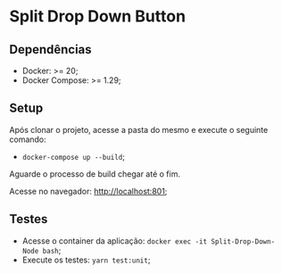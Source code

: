 # Split Drop Down Button

## Dependências

- Docker: >= 20;
- Docker Compose: >= 1.29;

## Setup

<p>Após clonar o projeto, acesse a pasta do mesmo e execute o seguinte comando:</p>

- `docker-compose up --build`;

Aguarde o processo de build chegar até o fim.

Acesse no navegador: [http://localhost:801](http://localhost:801);

## Testes

- Acesse o container da aplicação: `docker exec -it Split-Drop-Down-Node bash`;
- Execute os testes: `yarn test:unit`;
